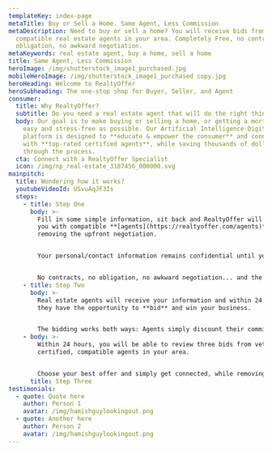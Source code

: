 ```yaml
---
templateKey: index-page
metaTitle: Buy or Sell a Home. Same Agent, Less Commission
metaDescription: Need to buy or sell a home? You will receive bids from
  compatible real estate agents in your area. Completely Free, no contracts, no
  obligation, no awkward negotiation.
metaKeywords: real estate agent, buy a home, sell a home
title: Same Agent, Less Commission
heroImage: /img/shutterstock_image1_purchased.jpg
mobileHeroImage: /img/shutterstock_image1_purchased copy.jpg
heroHeading: Welcome to RealtyOffer
heroSubheading: The one-stop shop for Buyer, Seller, and Agent
consumer:
  title: Why RealtyOffer?
  subtitle: Do you need a real estate agent that will do the right thing for you?
  body: Our goal is to make buying or selling a home, or getting a mortgage, as
    easy and stress-free as possible. Our Artificial Intelligence-Digitized
    platform is designed to **educate & empower the consumer** and connect you
    with **top-rated certified agents**, while saving thousands of dollars
    through the process.
  cta: Connect with a RealtyOffer Specialist
  icon: /img/np_real-estate_3187456_000000.svg
mainpitch:
  title: Wondering how it works?
  youtubeVideoId: USvuAqJF3Is
  steps:
    - title: Step One
      body: >-
        Fill in some simple information, sit back and RealtyOffer will connect
        you with compatible **[agents](https://realtyoffer.com/agents)**, while
        removing the upfront negotiation.


        Your personal/contact information remains confidential until you choose the agent you'd like to work with. **We NEVER share or sell your personal info!** 


        No contracts, no obligation, no awkward negotiation... and the best part about it, RealtyOffer is **completely FREE!**
    - title: Step Two
      body: >-
        Real estate agents will receive your information and within 24 hours,
        they have the opportunity to **bid** and win your business.


        The bidding works both ways: Agents simply discount their commission in order to sell your home or offer part of their commission towards your closing costs and pre-paid items for you to purchase a home - **this means less money you bring to the closing table!**
    - body: >-
        Within 24 hours, you will be able to review three bids from vetted and
        certified, compatible agents in your area.


        Choose your best offer and simply get connected, while removing the upfront awkward negotiation.
      title: Step Three
testimonials:
  - quote: Quote here
    author: Person 1
    avatar: /img/hamishguylookingout.png
  - quote: Another here
    author: Person 2
    avatar: /img/hamishguylookingout.png
---
```

